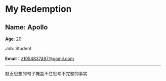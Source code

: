 # My Redemption



## **Name: Apollo**

**Age**: 20

Job: Student

**Email**：z1054837487@gamil.com

----

缺乏思想的句子掩盖不住思考不完整的事实


